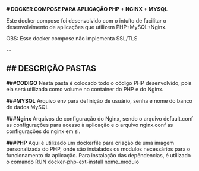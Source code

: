 **# DOCKER COMPOSE PARA APLICAÇÃO PHP + NGINX + MYSQL**

Este docker compose foi desenvolvido com o intuíto de facilitar o desenvolvimento de aplicações que utilizem PHP+MySQL+Nginx. 

OBS: Esse docker compose não implementa SSL/TLS

**--**

**## DESCRIÇÂO PASTAS**
--
**###CODIGO**
Nesta pasta é colocado todo o código PHP desenvolvido, pois ela será utilizada como volume no container do PHP e do Nginx.

**###MYSQL**
Arquivo env para definição de usuário, senha e nome do banco de dados MySQL

**###Nginx**
Arquivos de configuração do Nginx, sendo o arquivo default.conf as configurações para acesso à aplicação e o arquivo nginx.conf as configurações do nginx em si.

**###PHP**
Aqui é utilizado um dockerfile para criação de uma imagem personalizada do PHP, onde são instalados os modulos necessários para o funcionamento da aplicação. Para instalação das depêndencias, é utilizado o comando RUN docker-php-ext-install nome_modulo
